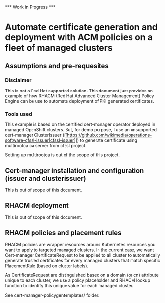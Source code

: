 *** Work in Progress ***

# Automate certificate generation and deployment with ACM policies on a fleet of managed clusters

## Assumptions and pre-requesites

### Disclaimer

This is not a Red Hat supported solution. This document just provides an example of how RHACM (Red Hat Advanced Cluster Management) Policy Engine can be use to automate deployment of PKI generated certificates.

### Tools used

This example is based on the certified cert-manager operator deployed in managed OpenShift clusters. But, for demo purpose, I use an unsupported cert-manager ClusterIssuer ([[https://github.com/wikimedia/operations-software-cfssl-issuer|cfssl-issuer]]) to generate certificate using multirootca ca server from cfssl project.

Setting up multirootca is out of the scope of this project.

## Cert-manager installation and configuration (issuer and clusterissuer)

This is out of scope of this document.

## RHACM deployment

This is out of scope of this document.

## RHACM policies and placement rules

RHACM policies are wrapper resources around Kubernetes resources you want to apply to targeted managed clusters.
In the current case, we want Cert-manager CertificateRequest to be applied to all cluster to automatically generate trusted certificates for every managed clusters
that match specific PlacementRule (based on cluster labels).

As CertificateRequest are distinguished based on a domain (or cn) attribute unique to each cluster, we use a policy placeholder and RHACM lookup function to identify
this unique value for each managed cluster.


See cert-manager-policygentemplates/ folder.


